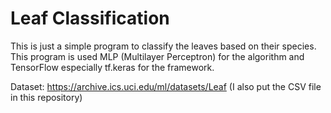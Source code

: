 # Leaf Classification

This is just a simple program to classify the leaves based on their species. This program is used MLP (Multilayer Perceptron) for the algorithm and TensorFlow especially tf.keras for the framework.

Dataset: https://archive.ics.uci.edu/ml/datasets/Leaf (I also put the CSV file in this repository)
